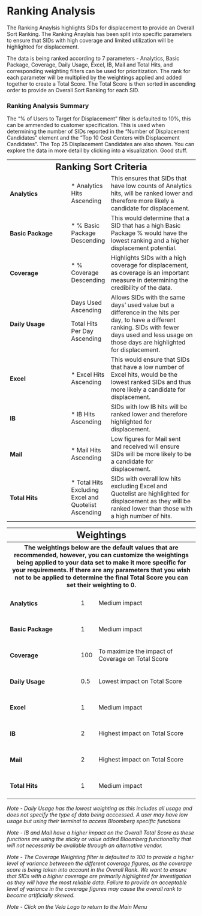 # Ranking Analysis

The Ranking Anaylsis highlights SIDs for displacement to provide an Overall Sort Ranking. The Ranking Anaylsis has been split into specific parameters to ensure that SIDs with high coverage and limited utilization will be highlighted for displacement.

The data is being ranked according to 7 parameters - Analytics, Basic Package, Coverage, Daily Usage, Excel, IB, Mail and Total Hits, and corresponding weighting filters can be used for prioritization. The rank for each parameter will be multiplied by the weightings applied and added together to create a Total Score. The Total Score is then sorted in ascending order to provide an Overall Sort Ranking for each SID.

### Ranking Analysis Summary
The “% of Users to Target for Displacement” filter is defaulted to 10%, this can be ammended to customer specification. This is used when determining the number of SIDs reported in the “Number of Displacement Candidates” element and the “Top 10 Cost Centers with Displacement Candidates”. The Top 25 Displacement Candidates are also shown. You can explore the data in more detail by clicking into a visualization. Good stuff.


<table width = "400">
<tr>
<th colspan="3"><font size="5">Ranking Sort Criteria</font></th>
</tr>
<tr>
<td style="width: 200px;"><h4>Analytics</h4></td>
<td>* Analytics Hits Ascending</td>
<td style="width: 300px;">This ensures that SIDs that have low counts of Analytics hits, will be ranked lower and therefore more likely a candidate for displacement.</td>
</tr>
<tr>
<td style="width: 200px;"><h4>Basic Package</h4></td>
<td>* % Basic Package Descending</td>
<td style="width: 300px;">This would determine that a SID that has a high Basic Package % would have the lowest ranking and a higher displacement potential.</td>
</tr>
<tr>
<td style="width: 200px;"><h4>Coverage</h4></td>
<td>* % Coverage Descending</td>
<td style="width: 300px;">Highlights SIDs with a high coverage for displacement, as coverage is an important measure in determining the credibility of the data.</td>
</tr>
<tr>
<td style="width: 200px;"><h4>Daily Usage</h4></td>
<td> Days Used Ascending  <p>
 Total Hits Per Day Ascending </td>
<td style="width: 300px;">Allows SIDs with the same days’ used value but a difference in the hits per day, to have a different ranking. SIDs with fewer days used and less usage on those days are highlighted for displacement.</td>
</tr>
<tr>
<td style="width: 200px;"><h4>Excel</h4></td>
<td>* Excel Hits Ascending</td>
<td style="width: 300px;">This would ensure that SIDs that have a low number of Excel hits, would be the lowest ranked SIDs and thus more likely a candidate for displacement.</td>
</tr>
<tr>
<td style="width: 200px;"><h4>IB</h4></td>
<td>* IB Hits Ascending</td>
<td style="width: 300px;">SIDs with low IB hits will be ranked lower and therefore highlighted for displacement.</td>
</tr>
<tr>
<td style="width: 200px;"><h4>Mail</h4></td>
<td>* Mail Hits Ascending</td>
<td style="width: 300px;">Low figures for Mail sent and received will ensure SIDs will be more likely to be a candidate for displacement.</td>
</tr>
<tr>
<td style="width: 200px;"><h4>Total Hits</h4></td>
<td>* Total Hits Excluding Excel and Quotelist Ascending</td>
<td style="width: 300px;">SIDs with overall low hits excluding Excel and Quotelist are highlighted for displacement as they will be ranked lower than those with a high number of hits.</td>
</tr>
</table>






<table width = "400">
<tr>
<th colspan="3"><font size="5">Weightings</font></th>
</tr>
<tr>
<th colspan="3">The weightings below are the default values that are recommended, however, you can customize the weightings being applied to your data set to make it more specific for your requirements. If there are any parameters that you wish not to be applied to determine the final Total Score you can set their weighting to 0.</th>
</tr>
<tr>
<td style="width: 200px;"><h4>Analytics</h4></td>
<td>1</td>
<td style="width: 300px;">Medium impact</td>
</tr>
<tr>
<td style="width: 200px;"><h4>Basic Package</h4></td>
<td>1</td>
<td style="width: 300px;">Medium impact</td>
</tr>
<tr>
<td style="width: 200px;"><h4>Coverage</h4></td>
<td>100</td>
<td style="width: 300px;">To maximize the impact of Coverage on Total Score</td>
</tr>
<tr>
<td style="width: 200px;"><h4>Daily Usage</h4></td>
<td>0.5</td>
<td style="width: 300px;">Lowest impact on Total Score</td>
</tr>
<tr>
<td style="width: 200px;"><h4>Excel</h4></td>
<td>1</td>
<td style="width: 300px;">Medium impact</td>
</tr>
<tr>
<td style="width: 200px;"><h4>IB</h4></td>
<td>2</td>
<td style="width: 300px;">Highest impact on Total Score</td>
</tr>
<tr>
<td style="width: 200px;"><h4>Mail</h4></td>
<td>2</td>
<td style="width: 300px;">Highest impact on Total Score</td>
</tr>
<tr>
<td style="width: 200px;"><h4>Total Hits</h4></td>
<td>1</td>
<td style="width: 300px;">Medium impact</td>
</tr>
</table>


<i>*Note - Daily Usage has the lowest weighting as this includes all usage and does not specify the type of data being acccessed. A user may have low usage but using their terminal to access Bloomberg specific functions* </i>

*Note - IB and Mail have a higher impact on the Overall Total Score as these functions are using the sticky or value added Bloomberg functionality that will not necessarily be available through an alternative vendor.*

*Note - The Coverage Weighting filter is defaulted to 100 to provide a higher level of variance betweeen the different coverage figures, as the coverage score is being taken into account in the Overall Rank. We want to ensure that SIDs with a higher coverage are primarily highlighted for investigation as they will have the most reliable data. Failure to provide an acceptable level of variance in the coverage figures may cause the overall rank to become artificially skewed.*


*Note - Click on the Vela Logo to return to the Main Menu*
